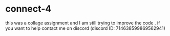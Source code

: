 # connect-4
this was a collage assignment and I am still trying to improve the code .
if you want to help contact me on discord (discord ID: 714638599869562941)
